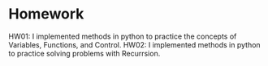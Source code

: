 # Homework
HW01: I implemented methods in python to practice the concepts of Variables, Functions, and Control.
HW02: I implemented methods in python to practice solving problems with Recurrsion. 
